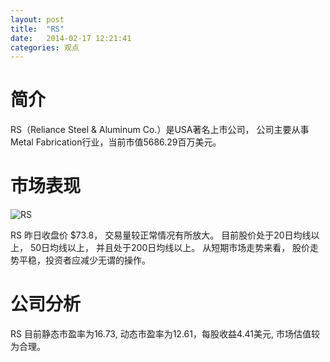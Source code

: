```yaml
---
layout: post
title:  "RS"
date:   2014-02-17 12:21:41
categories: 观点
---
```


# 简介
RS（Reliance Steel & Aluminum Co.）是USA著名上市公司，
公司主要从事Metal Fabrication行业，当前市值5686.29百万美元。

# 市场表现

![RS](http://finviz.com/chart.ashx?t=RS&ty=c&ta=1&p=d&s=l)

RS 昨日收盘价 $73.8，
交易量较正常情况有所放大。
目前股价处于20日均线以上，
50日均线以上，
并且处于200日均线以上。
从短期市场走势来看，
股价走势平稳，投资者应减少无谓的操作。

# 公司分析
RS 目前静态市盈率为16.73, 动态市盈率为12.61，每股收益4.41美元,
市场估值较为合理。
